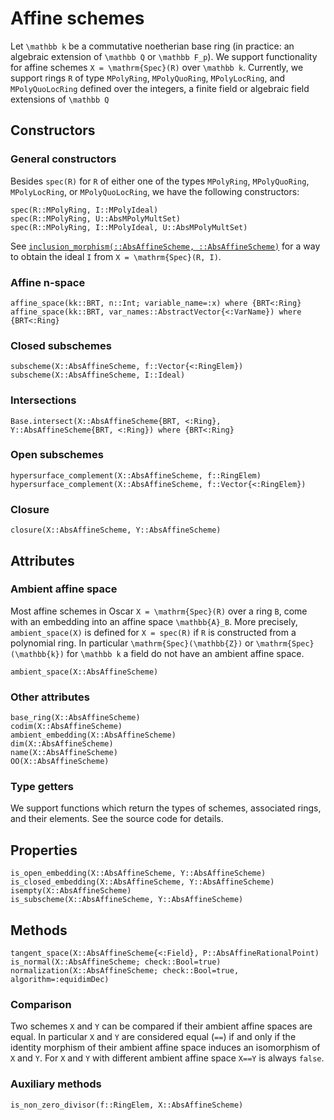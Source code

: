 # Affine schemes

Let ``\mathbb k`` be a commutative noetherian base ring
(in practice: an algebraic extension of ``\mathbb Q`` or ``\mathbb F_p``).
We support functionality for affine schemes ``X = \mathrm{Spec}(R)`` over ``\mathbb k``.
Currently, we support rings ``R`` of type `MPolyRing`, `MPolyQuoRing`,
`MPolyLocRing`, and `MPolyQuoLocRing`
defined over the integers, a finite field or algebraic field extensions of ``\mathbb Q``


## Constructors

### General constructors

Besides `spec(R)` for `R` of either one of the types `MPolyRing`, `MPolyQuoRing`, `MPolyLocRing`, or
`MPolyQuoLocRing`, we have the following constructors:
```@docs
spec(R::MPolyRing, I::MPolyIdeal)
spec(R::MPolyRing, U::AbsMPolyMultSet)
spec(R::MPolyRing, I::MPolyIdeal, U::AbsMPolyMultSet)
```
See [`inclusion_morphism(::AbsAffineScheme, ::AbsAffineScheme)`](@ref) for a way to obtain the ideal ``I`` from ``X = \mathrm{Spec}(R, I)``.

### Affine n-space

```@docs
affine_space(kk::BRT, n::Int; variable_name=:x) where {BRT<:Ring}
affine_space(kk::BRT, var_names::AbstractVector{<:VarName}) where {BRT<:Ring}
```

### Closed subschemes

```@docs
subscheme(X::AbsAffineScheme, f::Vector{<:RingElem})
subscheme(X::AbsAffineScheme, I::Ideal)
```

### Intersections

```@docs
Base.intersect(X::AbsAffineScheme{BRT, <:Ring}, Y::AbsAffineScheme{BRT, <:Ring}) where {BRT<:Ring}
```

### Open subschemes

```@docs
hypersurface_complement(X::AbsAffineScheme, f::RingElem)
hypersurface_complement(X::AbsAffineScheme, f::Vector{<:RingElem})
```

### Closure

```@docs
closure(X::AbsAffineScheme, Y::AbsAffineScheme)
```


## Attributes

### Ambient affine space

Most affine schemes in Oscar ``X = \mathrm{Spec}(R)``
over a ring ``B``, come with an embedding into an
affine space ``\mathbb{A}_B``.
More precisely, `ambient_space(X)` is defined for `X = spec(R)` if `R`
is constructed from a polynomial ring.
In particular ``\mathrm{Spec}(\mathbb{Z})`` or ``\mathrm{Spec}(\mathbb{k})`` for ``\mathbb k``
a field do not have an ambient affine space.

```@docs
ambient_space(X::AbsAffineScheme)
```

### Other attributes

```@docs
base_ring(X::AbsAffineScheme)
codim(X::AbsAffineScheme)
ambient_embedding(X::AbsAffineScheme)
dim(X::AbsAffineScheme)
name(X::AbsAffineScheme)
OO(X::AbsAffineScheme)
```

### Type getters

We support functions which return the types of
schemes, associated rings, and their elements. See the
source code for details.


## Properties

```@docs
is_open_embedding(X::AbsAffineScheme, Y::AbsAffineScheme)
is_closed_embedding(X::AbsAffineScheme, Y::AbsAffineScheme)
isempty(X::AbsAffineScheme)
is_subscheme(X::AbsAffineScheme, Y::AbsAffineScheme)
```


## Methods
```@docs
tangent_space(X::AbsAffineScheme{<:Field}, P::AbsAffineRationalPoint)
is_normal(X::AbsAffineScheme; check::Bool=true)
normalization(X::AbsAffineScheme; check::Bool=true, algorithm=:equidimDec)
```

### Comparison

Two schemes ``X`` and ``Y`` can be compared if their ambient affine spaces are equal.
In particular ``X`` and ``Y`` are considered equal (`==`)
if and only if the identity morphism of their ambient affine space induces an
isomorphism of ``X`` and ``Y``.
For ``X`` and ``Y`` with different ambient affine space `X==Y` is always `false`.

### Auxiliary methods

```@docs
is_non_zero_divisor(f::RingElem, X::AbsAffineScheme)
```
